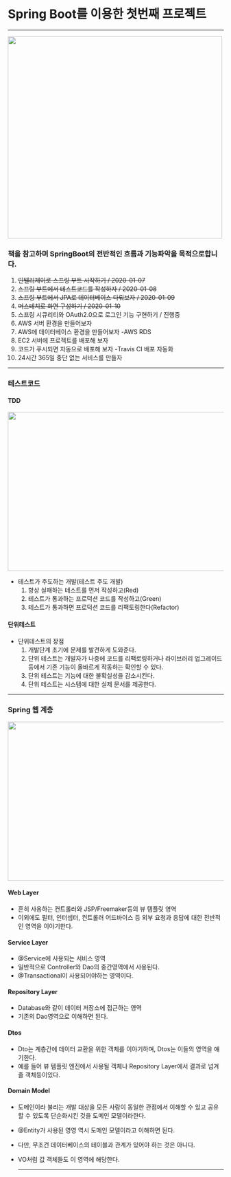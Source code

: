# Spring Boot를 이용한 첫번째 프로젝트  
   
  ------------  
  
<img src="https://image.yes24.com/momo/TopCate2763/MidCate003/274966717.jpg"  width="500" height="470">  
  
### 책을 참고하며 SpringBoot의 전반적인 흐름과 기능파악을 목적으로합니다.  
1. ~~인텔리제이로 스프링 부트 시작하기 / 2020-01-07~~
2. ~~스프링 부트에서 테스트코드를 작성하자 / 2020-01-08~~
3. ~~스프링 부트에서 JPA로 데이터베이스 다뤄보자 / 2020-01-09~~
4. ~~머스테치로 화면 구성하기 / 2020-01-10~~
5. 스프링 시큐리티와 OAuth2.0으로 로그인 기능 구현하기 / 진행중  
6. AWS 서버 환경을 만들어보자  
7. AWS에 데이터베이스 환경을 만들어보자 -AWS RDS  
8. EC2 서버에 프로젝트를 배포해 보자  
9. 코드가 푸시되면 자동으로 배포해 보자 -Travis CI 배포 자동화  
10. 24시간 365일 중단 없는 서비스를 만들자  
   
  ------------  
  

### 테스트코드  

#### TDD  
  
  <img src="https://marsner.com/wp-content/uploads/test-driven-development-TDD.png"  width="700" height="370">  
    
  - 테스트가 주도하는 개발(테스트 주도 개발)  
    1. 항상 실패하는 테스트를 먼저 작성하고(Red)  
    2. 테스트가 통과하는 프로덕션 코드를 작성하고(Green)  
    3. 테스트가 통과하면 프로덕션 코드를 리팩토링한다(Refactor)   
      
      
#### 단위테스트  
  - 단위테스트의 장점  
    1. 개발단계 초기에 문제를 발견하게 도와준다.  
    2. 단위 테스트는 개발자가 나중에 코드를 리팩로링하거나 라이브러리 업그레이드 등에서 기존 기능이 올바르게 작동하는 확인할 수 있다.  
    3. 단위 테스트는 기능에 대한 불확실성을 감소시킨다.  
    4. 단위 테스트는 시스템에 대한 실제 문서를 제공한다.  
      
      

   
  ------------  
  
  ### Spring 웹 계층  
    
<img src="https://img1.daumcdn.net/thumb/R1280x0/?scode=mtistory2&fname=https%3A%2F%2Fblog.kakaocdn.net%2Fdn%2FbFruEV%2FbtqAUv4HJLQ%2FH5TVBjqkKc5KBgD4Vdyvkk%2Fimg.png"  width="700" height="370">  
  
#### Web Layer  
- 흔히 사용하는 컨트롤러와 JSP/Freemaker등의 뷰 템플릿 영역  
- 이외에도 필터, 인터셉터, 컨트롤러 어드바이스 등 외부 요청과 응답에 대한 전반적인 영역을 이야기한다.  

#### Service Layer  
- @Service에 사용되는 서비스 영역  
- 일반적으로 Controller와 Dao의 중간영역에서 사용된다.  
- @Transactional이 사용되어야하는 영역이다.  

#### Repository Layer  
- Database와 같이 데이터 저장소에 접근하는 영역  
- 기존의 Dao영역으로 이해하면 된다.  

#### Dtos  
- Dto는 계층간에 데이터 교환을 위한 객체를 이야기하며, Dtos는 이들의 영역을 얘기한다.  
- 예를 들어 뷰 템플릿 엔진에서 사용될 객체나 Repository Layer에서 결과로 넘겨줄 객체등이있다.  

#### Domain Model  
- 도메인이라 불리는 개발 대상을 모든 사람이 동일한 관점에서 이해할 수 있고 공유할 수 있도록 단순화시킨 것을 도메인 모델이라한다.  
- @Entity가 사용된 영영 역시 도메인 모델이라고 이해하면 된다.  
- 다만, 무조건 데이터베이스의 테이블과 관계가 있어야 하는 것은 아니다.  
- VO처럼 값 객체들도 이 영역에 해당한다.  

  ------------  
    
  
  
  
